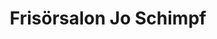 ---
title: "Frisörsalon Jo Schimpf"
url: /leinfelden-echterdingen/frisoersalon-jo-schimpf/
shop: Friseur
---